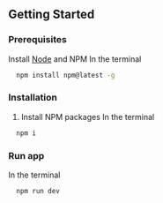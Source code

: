 <!-- GETTING STARTED -->
## Getting Started

### Prerequisites

Install [Node](https://nodejs.org/en) and NPM
In the terminal
```sh
  npm install npm@latest -g
```

### Installation

1. Install NPM packages
In the terminal
```sh
  npm i
```


### Run app

In the terminal
```sh
  npm run dev
```

